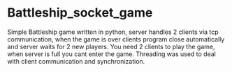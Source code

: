 # Battleship_socket_game
Simple Battleship game written in python, server handles 2 clients via tcp communication, when the game is over clients program close automatically and server waits for 2 new players.
You need 2 clients to play the game, when server is full you cant enter the game. Threading was used to deal with client communication and synchronization.
